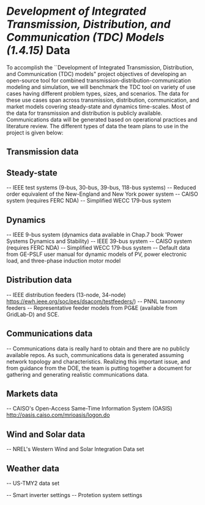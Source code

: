 # *Development of Integrated Transmission, Distribution, and Communication (TDC) Models (1.4.15)* Data 
To accomplish the ``Development of Integrated Transmission, Distribution, and Communication (TDC) models" project objectives of developing an open-source tool for combined transmission-distribution-communication modeling and simulation, we will benchmark the TDC tool on variety of use cases having different problem types, sizes, and scenarios. The data for these use cases span across transmission, distribution, communication, and market models covering steady-state and dynamics time-scales. Most of the data for transmission and distribution is publicly available. Communications data will be generated based on operational practices and literature review. The different types of data the team plans to use in the project is given below:

## Transmission data

  Steady-state
  -----------  
  -- IEEE test systems (9-bus, 30-bus, 39-bus, 118-bus systems)
  -- Reduced order equivalent of the New-England and New York power system
  -- CAISO system (requires FERC NDA)
  -- Simplified WECC 179-bus system
  
  Dynamics
  --------
  -- IEEE 9-bus system (dynamics data available in Chap.7 book 'Power Systems Dynamics and Stability)
  -- IEEE 39-bus system
  -- CAISO system (requires FERC NDA)
  -- Simplified WECC 179-bus system
  -- Default data from GE-PSLF user manual for dynamic models of PV, power electronic load, and three-phase
     induction motor model

## Distribution data

-- IEEE distribution feeders (13-node, 34-node) https://ewh.ieee.org/soc/pes/dsacom/testfeeders/)
-- PNNL taxonomy feeders
-- Representative feeder models from PG&E (available from GridLab-D) and SCE.

## Communications data
-- Communications data is really hard to obtain and there are no publicly available repos. As such, communications data is generated assuming network topology and characteristics. Realizing this important issue, and from guidance from the DOE, the team is putting together a document for gathering and generating realistic communications data.

## Markets data
-- CAISO's Open-Access Same-Time Information System (OASIS) http://oasis.caiso.com/mrioasis/logon.do

## Wind and Solar data
-- NREL's Western Wind and Solar Integration Data set

## Weather data
-- US-TMY2 data set

-- Smart inverter settings
-- Protetion system settings

